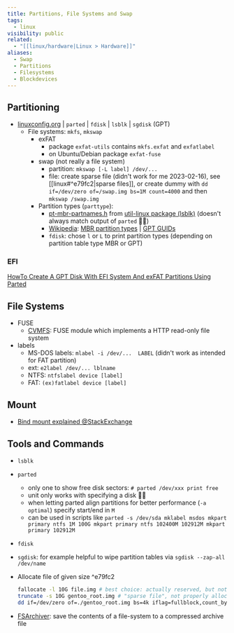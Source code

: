 ```yaml
---
title: Partitions, File Systems and Swap
tags:
  - linux
visibility: public
related:
  - "[[linux/hardware|Linux > Hardware]]"
aliases:
  - Swap
  - Partitions
  - Filesystems
  - Blockdevices
---
```

## Partitioning

- [linuxconfig.org](https://linuxconfig.org/how-to-label-hard-drive-partition-under-linux) | `parted` | `fdisk` | `lsblk` | `sgdisk` (GPT)
    - File systems: `mkfs`, `mkswap`
        - exFAT
            - package `exfat-utils` contains `mkfs.exfat` and `exfatlabel`
            - on Ubuntu/Debian package `exfat-fuse`
        - swap (not really a file system)
            - partition: `mkswap [-L label] /dev/...`
            - file: create sparse file (didn't work for me 2023-02-16), see [[linux#^e79fc2|sparse files]], or create dummy with `dd if=/dev/zero of=/swap.img bs=1M count=4000` and then `mkswap /swap.img`
        - Partition types (`parttype`):
            - [pt-mbr-partnames.h](file://journal/life/tech/linux/pt-mbr-partnames.h) from [util-linux package (lsblk)](https://github.com/util-linux/util-linux) (doesn't always match output of `parted` 🤦‍♂️)
            - [Wikipedia](https://en.wikipedia.org/wiki/Partition_type): [MBR partition types](https://en.wikipedia.org/wiki/Partition_type) | [GPT GUIDs](https://en.wikipedia.org/wiki/GUID_Partition_Table#Partition_type_GUIDs)
            - `fdisk`: chose `l` or `L` to print partition types (depending on partition table type MBR or GPT)

### EFI

[HowTo Create A GPT Disk With EFI System And exFAT Partitions Using Parted](https://wiki.networksecuritytoolkit.org/nstwiki/index.php?title=HowTo_Create_A_GPT_Disk_With_EFI_System_And_exFAT_Partitions_Using_Parted)

## File Systems

- FUSE
    - [CVMFS](https://wiki.gentoo.org/wiki/CVMFS): FUSE module which implements a HTTP read-only file system
- labels
    - MS-DOS labels: `mlabel -i /dev/...  LABEL` (didn't work as intended for FAT partition)
    - ext: `e2label /dev/... lblname`
    - NTFS: `ntfslabel device [label]`
    - FAT: `(ex)fatlabel device [label]`


## Mount

- [Bind mount explained @StackExchange](https://unix.stackexchange.com/a/198591/247791)


## Tools and Commands

- `lsblk`
- `parted`
    - only one to show free disk sectors: `# parted /dev/xxx print free`
    - unit only works with specifying a disk 🤦‍♂️
    - when letting parted align partitions for better performance (`-a optimal`) specify start/end in `M`
    - can be used in scripts like `parted -s /dev/sda mklabel msdos mkpart primary ntfs 1M 100G mkpart primary ntfs 102400M 102912M mkpart primary 102912M`
- `fdisk`
- `sgdisk`: for example helpful to wipe partition tables via `sgdisk --zap-all /dev/name`
- Allocate file of given size ^e79fc2

  ```bash
  fallocate -l 10G file.img # best choice: actually reserved, but not written, so it's fast
  truncate -s 10G gentoo_root.img # "sparse file", not properly allocated, fast
  dd if=/dev/zero of=./gentoo_root.img bs=4k iflag=fullblock,count_bytes count=10G # slow, actually writes
  ```

- [FSArchiver](https://www.fsarchiver.org/quickstart/): save the contents of a file-system to a compressed archive file
